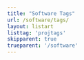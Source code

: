 ```yaml
---
title: "Software Tags"
url: /software/tags/
layout: listart
listtag: 'projtags'
skipparent: true
trueparent: '/software'
---
```

